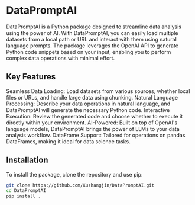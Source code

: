 # DataPromptAI
DataPromptAI is a Python package designed to streamline data analysis using the power of AI. With DataPromptAI, you can easily load multiple datasets from a local path or URL and interact with them using natural language prompts. The package leverages the OpenAI API to generate Python code snippets based on your input, enabling you to perform complex data operations with minimal effort.

## Key Features
Seamless Data Loading: Load datasets from various sources, whether local files or URLs, and handle large data using chunking.
Natural Language Processing: Describe your data operations in natural language, and DataPromptAI will generate the necessary Python code.
Interactive Execution: Review the generated code and choose whether to execute it directly within your environment.
AI-Powered: Built on top of OpenAI's language models, DataPromptAI brings the power of LLMs to your data analysis workflow.
DataFrame Support: Tailored for operations on pandas DataFrames, making it ideal for data science tasks.

## Installation

To install the package, clone the repository and use pip:

```bash
git clone https://github.com/Xuzhangjin/DataPromptAI.git
cd DataPromptAI
pip install .
